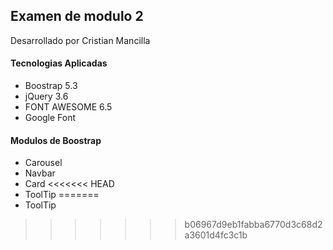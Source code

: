## Examen de modulo 2 
Desarrollado por Cristian Mancilla
#### Tecnologias Aplicadas
- Boostrap 5.3
- jQuery 3.6
- FONT AWESOME 6.5
- Google Font

#### Modulos de Boostrap
- Carousel
- Navbar
- Card
<<<<<<< HEAD
- ToolTip
=======
- ToolTip
>>>>>>> b06967d9eb1fabba6770d3c68d2a3601d4fc3c1b
